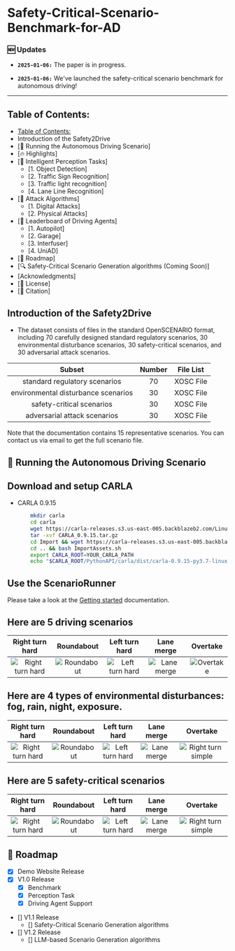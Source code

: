 # Safety-Critical-Scenario-Benchmark-for-AD
### 🆕 Updates

- **`2025-01-06:`** The paper is in progress.

- **`2025-01-06:`** We've launched the safety-critical scenario benchmark for autonomous driving!

---
## Table of Contents:
- [Table of Contents:](#table-of-contents)
- Introduction of the Safety2Drive
- [🤩 Running the Autonomous Driving Scenario]
- [:fire: Highlights]
- [🏁 Intelligent Perception Tasks]
  - [1. Object Detection]
  - [2. Traffic Sign Recognition]
  - [3. Traffic light recognition]
  - [4. Lane Line Recognition]
- [🏁 Attack Algorithms]
  - [1. Digital Attacks]
  - [2. Physical Attacks]
- [🏁 Leaderboard of Driving Agents]
  - [1. Autopilot]
  - [2. Garage]
  - [3. Interfuser]
  - [4. UniAD]
- [📌 Roadmap]
- [🔍 Safety-Critical Scenario Generation algorithms (Coming Soon)]
- [Acknowledgments]
- [📝 License]
- [🔖 Citation]


<!-- Introduction -->
## Introduction of the Safety2Drive
  - The dataset consists of files in the standard OpenSCENARIO format, including 70 carefully designed standard regulatory scenarios, 30 environmental disturbance scenarios, 30 safety-critical scenarios, and 30 adversarial attack scenarios.

| Subset  | Number | File List |
| :---: | :---: | :---: |
| standard regulatory scenarios | 70 | XOSC File |
| environmental disturbance scenarios | 30 | XOSC File |
| safety-critical scenarios | 30 | XOSC File |
| adversarial attack scenarios | 30 | XOSC File |

Note that the documentation contains 15 representative scenarios. You can contact us via email to get the full scenario file.

<!-- Introduction -->
## 🤩 Running the Autonomous Driving Scenario

## Download and setup CARLA
  - CARLA 0.9.15
    ```bash
        mkdir carla
        cd carla
        wget https://carla-releases.s3.us-east-005.backblazeb2.com/Linux/CARLA_0.9.15.tar.gz
        tar -xvf CARLA_0.9.15.tar.gz
        cd Import && wget https://carla-releases.s3.us-east-005.backblazeb2.com/Linux/AdditionalMaps_0.9.15.tar.gz
        cd .. && bash ImportAssets.sh
        export CARLA_ROOT=YOUR_CARLA_PATH
        echo "$CARLA_ROOT/PythonAPI/carla/dist/carla-0.9.15-py3.7-linux-x86_64.egg" >> YOUR_CONDA_PATH/envs/YOUR_CONDA_ENV_NAME/lib/python3.7/site-packages/carla.pth # python 3.8 also works well, please set YOUR_CONDA_PATH and YOUR_CONDA_ENV_NAME
    ```

Use the ScenarioRunner
------------------------

Please take a look at the [Getting started](scenario_ruuner/Docs/getting_scenariorunner.md)
documentation.


Here are 5 driving scenarios
------------------------
| Right turn hard | Roundabout | Left turn hard | Lane merge | Overtake |
| :-------------: | :--------: | :------------: | :--------: | :------: |
| ![Right turn hard](https://ucd-dare.github.io/cardreamer.github.io/static/gifs/bev/right_turn_hard.gif) | ![Roundabout](https://ucd-dare.github.io/cardreamer.github.io/static/gifs/bev/roundabout.gif) | ![Left turn hard](https://ucd-dare.github.io/cardreamer.github.io/static/gifs/bev/left_turn_hard.gif) | ![Lane merge](https://ucd-dare.github.io/cardreamer.github.io/static/gifs/bev/lane_merge.gif) | ![Overtake](https://ucd-dare.github.io/cardreamer.github.io/static/gifs/bev/overtake.gif) |

Here are 4 types of environmental disturbances: fog, rain, night, exposure.
------------------------

| Right turn hard | Roundabout | Left turn hard | Lane merge | Overtake |
| :-------------: | :--------: | :------------: | :--------: | :---------------: |
| ![Right turn hard](https://ucd-dare.github.io/cardreamer.github.io/static/gifs/camera/right_turn_hard.gif) | ![Roundabout](https://ucd-dare.github.io/cardreamer.github.io/static/gifs/camera/roundabout.gif) | ![Left turn hard](https://ucd-dare.github.io/cardreamer.github.io/static/gifs/camera/left_turn_hard.gif) | ![Lane merge](https://ucd-dare.github.io/cardreamer.github.io/static/gifs/camera/lane_merge.gif) | ![Right turn simple](https://ucd-dare.github.io/cardreamer.github.io/static/gifs/camera/overtake.gif) |



Here are 5 safety-critical scenarios
------------------------

| Right turn hard | Roundabout | Left turn hard | Lane merge | Overtake |
| :-------------: | :--------: | :------------: | :--------: | :---------------: |
| ![Right turn hard](https://ucd-dare.github.io/cardreamer.github.io/static/gifs/camera/right_turn_hard.gif) | ![Roundabout](https://ucd-dare.github.io/cardreamer.github.io/static/gifs/camera/roundabout.gif) | ![Left turn hard](https://ucd-dare.github.io/cardreamer.github.io/static/gifs/camera/left_turn_hard.gif) | ![Lane merge](https://ucd-dare.github.io/cardreamer.github.io/static/gifs/camera/lane_merge.gif) | ![Right turn simple](https://ucd-dare.github.io/cardreamer.github.io/static/gifs/camera/overtake.gif) |


<!-- ROADMAP -->
## 📌 Roadmap

- [x]  Demo Website Release
- [x]  V1.0 Release
    - [x]  Benchmark
    - [x]  Perception Task
    - [x]  Driving Agent Support
- []  V1.1 Release
    - [] Safety-Critical Scenario Generation algorithms
- []  V1.2 Release
    - [] LLM-based Scenario Generation algorithms 